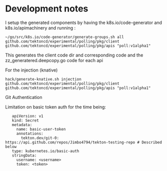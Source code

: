 # Development notes

I setup the generated components by having the k8s.io/code-generator and k8s.io/apimachinery and running :

```
~/go/src/k8s.io/code-generator/generate-groups.sh all github.com/tektoncd/experimental/polling/pkg/client github.com/tektoncd/experimental/polling/pkg/apis "poll:v1alpha1"
```
This generates the client code dir and corresponding code and the zz_generatered.deepcopy.go code for each api


For the injection (knative)
```
hack/generate-knative.sh injection github.com/tektoncd/experimental/polling/pkg/client github.com/tektoncd/experimental/polling/pkg/apis "poll:v1alpha1"
```

Git Authentication

Limitation on basic token auth for the time being:

```
   apiVersion: v1
   kind: Secret
   metadata:
     name: basic-user-token
     annotations:
       tekton.dev/git-0: https://api.github.com/repos/Jimbo4794/tekton-testing-repo # Described below
   type: kubernetes.io/basic-auth
   stringData:
     username: <username>
     token: <token>
```